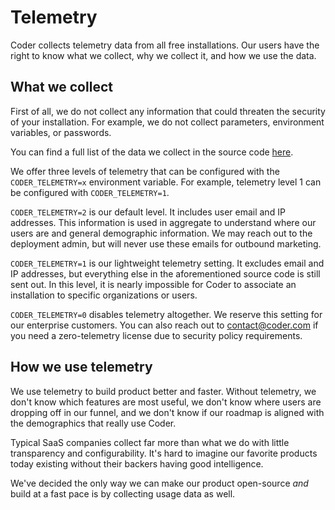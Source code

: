 # Telemetry

Coder collects telemetry data from all free installations. Our users have the right to know what we collect, why we collect it, and how we use the data.

## What we collect

First of all, we do not collect any information that could threaten the security of your
installation. For example, we do not collect parameters,
environment variables, or passwords.

You can find a full list of the data we collect in the source code [here](https://github.com/coder/coder/blob/main/coderd/telemetry/telemetry.go).

We offer three levels of telemetry that can be configured with the
`CODER_TELEMETRY=x` environment variable. For example, telemetry level 1 can
be configured with `CODER_TELEMETRY=1`.

`CODER_TELEMETRY=2` is our default level. It includes user email and
IP addresses. This information is used in aggregate to understand where our
users are and general demographic information. We may reach out to the
deployment admin, but will never use these emails for outbound marketing.

`CODER_TELEMETRY=1` is our lightweight telemetry setting. It excludes
email and IP addresses, but everything else in the aforementioned source
code is still sent out. In this level, it is nearly impossible for Coder
to associate an installation to specific organizations or users.

`CODER_TELEMETRY=0` disables telemetry altogether. We reserve this setting
for our enterprise customers. You can also reach out to contact@coder.com if
you need a zero-telemetry license due to security policy requirements.

## How we use telemetry

We use telemetry to build product better and faster. Without telemetry, we don't
know which features are most useful, we don't know where users are dropping
off in our funnel, and we don't know if our roadmap is aligned with the
demographics that really use Coder.

Typical SaaS companies collect far more than what we do with little transparency
and configurability. It's hard to imagine our favorite products today existing
without their backers having good intelligence.

We've decided the only way we can make our product open-source _and_ build
at a fast pace is by collecting usage data as well.

